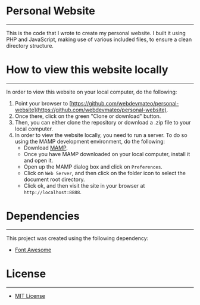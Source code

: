# Personal Website
___

This is the code that I wrote to create my personal website.  I built it using PHP and JavaScript, making use of various included files, to ensure a clean directory structure.

# How to view this website locally
___

In order to view this website on your local computer, do the following:

1. Point your browser to [https://github.com/webdevmateo/personal-website](https://github.com/webdevmateo/personal-website).
2. Once there, click on the green "Clone or download" button.
3. Then, you can either clone the repository or download a .zip file to your local computer.
4. In order to view the website locally, you need to run a server.  To do so using the MAMP development environment, do the following:
     - Download [MAMP](https://www.mamp.info/en/).
     - Once you have MAMP downloaded on your local computer, install it and open it.
     - Open up the MAMP dialog box and click on `Preferences`.
     - Click on `Web Server`, and then click on the folder icon to select the document root directory.
     - Click ok, and then visit the site in your browser at `http://localhost:8888`.

# Dependencies
___

This project was created using the following dependency:
* [Font Awesome](https://origin.fontawesome.com/)

# License
___

* [MIT License](LICENSE.txt)